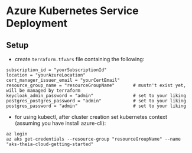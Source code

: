 # Azure Kubernetes Service Deployment

## Setup

 - create ```terraform.tfvars``` file containing the following:

```
subscription_id = "yourSubscriptionId"
location = "yourAzureLocation"
cert_manager_issuer_email = "yourCertEmail"
resource_group_name = "resourceGroupName"       # mustn't exist yet, will be managed by terraform
keycloak_admin_password = "admin"               # set to your liking
postgres_postgres_password = "admin"            # set to your liking
postgres_password = "admin"                     # set to your liking
```

 - for using kubectl, after cluster creation set kubernetes context (assuming you have install azure-cli):

```
az login
az aks get-credentials --resource-group "resourceGroupName" --name "aks-theia-cloud-getting-started"
```

